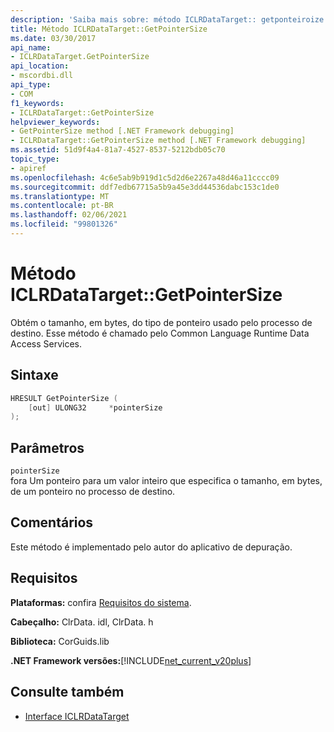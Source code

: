 ```yaml
---
description: 'Saiba mais sobre: método ICLRDataTarget:: getponteiroize'
title: Método ICLRDataTarget::GetPointerSize
ms.date: 03/30/2017
api_name:
- ICLRDataTarget.GetPointerSize
api_location:
- mscordbi.dll
api_type:
- COM
f1_keywords:
- ICLRDataTarget::GetPointerSize
helpviewer_keywords:
- GetPointerSize method [.NET Framework debugging]
- ICLRDataTarget::GetPointerSize method [.NET Framework debugging]
ms.assetid: 51d9f4a4-81a7-4527-8537-5212bdb05c70
topic_type:
- apiref
ms.openlocfilehash: 4c6e5ab9b919d1c5d2d6e2267a48d46a11cccc09
ms.sourcegitcommit: ddf7edb67715a5b9a45e3dd44536dabc153c1de0
ms.translationtype: MT
ms.contentlocale: pt-BR
ms.lasthandoff: 02/06/2021
ms.locfileid: "99801326"
---
```

# <a name="iclrdatatargetgetpointersize-method"></a>Método ICLRDataTarget::GetPointerSize

Obtém o tamanho, em bytes, do tipo de ponteiro usado pelo processo de destino. Esse método é chamado pelo Common Language Runtime Data Access Services.  
  
## <a name="syntax"></a>Sintaxe  
  
```cpp  
HRESULT GetPointerSize (  
    [out] ULONG32     *pointerSize  
);  
```  
  
## <a name="parameters"></a>Parâmetros  

 `pointerSize`  
 fora Um ponteiro para um valor inteiro que especifica o tamanho, em bytes, de um ponteiro no processo de destino.  
  
## <a name="remarks"></a>Comentários  

 Este método é implementado pelo autor do aplicativo de depuração.  
  
## <a name="requirements"></a>Requisitos  

 **Plataformas:** confira [Requisitos do sistema](../../get-started/system-requirements.md).  
  
 **Cabeçalho:** ClrData. idl, ClrData. h  
  
 **Biblioteca:** CorGuids.lib  
  
 **.NET Framework versões:**[!INCLUDE[net_current_v20plus](../../../../includes/net-current-v20plus-md.md)]  
  
## <a name="see-also"></a>Consulte também

- [Interface ICLRDataTarget](iclrdatatarget-interface.md)
